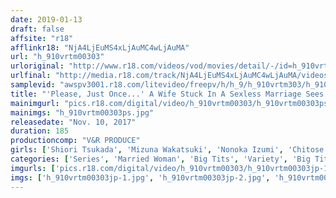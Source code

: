 ```yaml
---
date: 2019-01-13
draft: false
affsite: "r18"
afflinkr18: "NjA4LjEuMS4xLjAuMC4wLjAuMA"
url: "h_910vrtm00303"
urloriginal: "http://www.r18.com/videos/vod/movies/detail/-/id=h_910vrtm00303"
urlfinal: "http://media.r18.com/track/NjA4LjEuMS4xLjAuMC4wLjAuMA/videos/vod/movies/detail/-/id=h_910vrtm00303"
samplevid: "awspv3001.r18.com/litevideo/freepv/h/h_9/h_910vrtm303/h_910vrtm303_dmb_w.mp4"
title: "'Please, Just Once...' A Wife Stuck In A Sexless Marriage Sees Her Elderly Father-In-Law's Erect Dick That's Harder Than Her Husband's And Her Pussy Starts Throbbing! She Secretly Pays A Visit To His Bedroom With A Dripping Wet Pussy! 3"
mainimgurl: "pics.r18.com/digital/video/h_910vrtm00303/h_910vrtm00303ps.jpg"
mainimgs: "h_910vrtm00303ps.jpg"
releasedate: "Nov. 10, 2017"
duration: 185
productioncomp: "V&R PRODUCE"
girls: ['Shiori Tsukada', 'Mizuna Wakatsuki', 'Nonoka Izumi', 'Chitose Yura']
categories: ['Series', 'Married Woman', 'Big Tits', 'Variety', 'Big Tits Lover', 'Cowgirl', 'Cheating Wife', 'Creampie', 'Titty Fuck', 'Hi-Def']
imgurls: ['pics.r18.com/digital/video/h_910vrtm00303/h_910vrtm00303jp-1.jpg', 'pics.r18.com/digital/video/h_910vrtm00303/h_910vrtm00303jp-2.jpg', 'pics.r18.com/digital/video/h_910vrtm00303/h_910vrtm00303jp-3.jpg', 'pics.r18.com/digital/video/h_910vrtm00303/h_910vrtm00303jp-4.jpg', 'pics.r18.com/digital/video/h_910vrtm00303/h_910vrtm00303jp-5.jpg', 'pics.r18.com/digital/video/h_910vrtm00303/h_910vrtm00303jp-6.jpg', 'pics.r18.com/digital/video/h_910vrtm00303/h_910vrtm00303jp-7.jpg', 'pics.r18.com/digital/video/h_910vrtm00303/h_910vrtm00303jp-8.jpg', 'pics.r18.com/digital/video/h_910vrtm00303/h_910vrtm00303jp-9.jpg', 'pics.r18.com/digital/video/h_910vrtm00303/h_910vrtm00303jp-10.jpg', 'pics.r18.com/digital/video/h_910vrtm00303/h_910vrtm00303jp-11.jpg', 'pics.r18.com/digital/video/h_910vrtm00303/h_910vrtm00303jp-12.jpg', 'pics.r18.com/digital/video/h_910vrtm00303/h_910vrtm00303jp-13.jpg', 'pics.r18.com/digital/video/h_910vrtm00303/h_910vrtm00303jp-14.jpg', 'pics.r18.com/digital/video/h_910vrtm00303/h_910vrtm00303jp-15.jpg', 'pics.r18.com/digital/video/h_910vrtm00303/h_910vrtm00303jp-16.jpg', 'pics.r18.com/digital/video/h_910vrtm00303/h_910vrtm00303jp-17.jpg', 'pics.r18.com/digital/video/h_910vrtm00303/h_910vrtm00303jp-18.jpg', 'pics.r18.com/digital/video/h_910vrtm00303/h_910vrtm00303jp-19.jpg', 'pics.r18.com/digital/video/h_910vrtm00303/h_910vrtm00303jp-20.jpg']
imgs: ['h_910vrtm00303jp-1.jpg', 'h_910vrtm00303jp-2.jpg', 'h_910vrtm00303jp-3.jpg', 'h_910vrtm00303jp-4.jpg', 'h_910vrtm00303jp-5.jpg', 'h_910vrtm00303jp-6.jpg', 'h_910vrtm00303jp-7.jpg', 'h_910vrtm00303jp-8.jpg', 'h_910vrtm00303jp-9.jpg', 'h_910vrtm00303jp-10.jpg', 'h_910vrtm00303jp-11.jpg', 'h_910vrtm00303jp-12.jpg', 'h_910vrtm00303jp-13.jpg', 'h_910vrtm00303jp-14.jpg', 'h_910vrtm00303jp-15.jpg', 'h_910vrtm00303jp-16.jpg', 'h_910vrtm00303jp-17.jpg', 'h_910vrtm00303jp-18.jpg', 'h_910vrtm00303jp-19.jpg', 'h_910vrtm00303jp-20.jpg']
---
```

